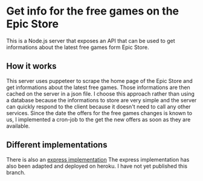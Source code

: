 # Get info for the free games on the Epic Store

This is a Node.js server that exposes an API that can be used to get informations about the latest free games form Epic Store.

## How it works

This server uses puppeteer to scrape the home page of the Epic Store and get informations about the latest free games. Those informations are then cached on the server in a json file. I choose this approach rather than using a database because the informations to store are very simple and the server can quickly respond to the client because it doesn't need to call any other services.
Since the date the offers for the free games changes is known to us, I implemented a cron-job to the get the new offers as soon as they are available.

## Different implementations

There is also an [express implementation][1]
The express implementation has also been adapted and deployed on heroku. I have not yet published this branch.

[1]: https://github.com/Ivanf1/free-epic-games-server/tree/express
